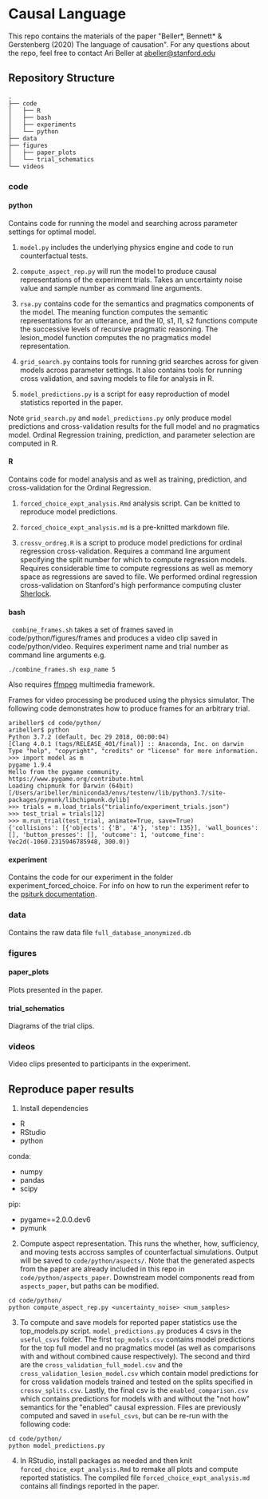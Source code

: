 # Causal Language

This repo contains the materials of the paper "Beller*, Bennett* & Gerstenberg (2020) The language of causation". For any questions about the repo, feel free to contact Ari Beller at abeller@stanford.edu

## Repository Structure

```
.
├── code
│   ├── R
│   ├── bash
│   ├── experiments
│   └── python
├── data
├── figures
│   ├── paper_plots
│   └── trial_schematics
└── videos
```

### code

#### python

Contains code for running the model and searching across parameter settings for optimal model.

1. `model.py` includes the underlying physics engine and code to run counterfactual tests.

2. `compute_aspect_rep.py` will run the model to produce causal representations of the experiment trials. Takes an uncertainty noise value and sample number as command line arguments.

3. `rsa.py` contains code for the semantics and pragmatics components of the model. The meaning function computes the semantic representations for an utterance, and the l0, s1, l1, s2 functions compute the successive levels of recursive pragmatic reasoning. The lesion_model function computes the no pragmatics model representation.

4. `grid_search.py` contains tools for running grid searches across for given models across parameter settings. It also contains tools for running cross validation, and saving models to file for analysis in R.

5. `model_predictions.py` is a script for easy reproduction of model statistics reported in the paper.

Note `grid_search.py` and `model_predictions.py` only produce model predictions and cross-validation results for the full model and no pragmatics model. Ordinal Regression training, prediction, and parameter selection are computed in R.

#### R

Contains code for model analysis and as well as training, prediction, and cross-validation for the Ordinal Regression.

1. `forced_choice_expt_analysis.Rmd` analysis script. Can be knitted to reproduce model predictions.

2. `forced_choice_expt_analysis.md` is a pre-knitted markdown file. 

3. `crossv_ordreg.R` is a script to produce model predictions for ordinal regression cross-validation. Requires a command line argument specifying the split number for which to compute regression models. Requires considerable time to compute regressions as well as memory space as regressions are saved to file. We performed ordinal regression cross-validation on Stanford's high performance computing cluster [Sherlock](https://www.sherlock.stanford.edu/).

#### bash

` combine_frames.sh` takes a set of frames saved in code/python/figures/frames and produces a video clip saved in code/python/video. Requires experiment name and trial number as command line arguments e.g.

`./combine_frames.sh exp_name 5`

Also requires [ffmpeg](https://ffmpeg.org/) multimedia framework.

Frames for video processing be produced using the physics simulator. The following code demonstrates how to produce frames for an arbitrary trial.

```
aribeller$ cd code/python/
aribeller$ python
Python 3.7.2 (default, Dec 29 2018, 00:00:04) 
[Clang 4.0.1 (tags/RELEASE_401/final)] :: Anaconda, Inc. on darwin
Type "help", "copyright", "credits" or "license" for more information.
>>> import model as m
pygame 1.9.4
Hello from the pygame community. https://www.pygame.org/contribute.html
Loading chipmunk for Darwin (64bit) [/Users/aribeller/miniconda3/envs/testenv/lib/python3.7/site-packages/pymunk/libchipmunk.dylib]
>>> trials = m.load_trials("trialinfo/experiment_trials.json")
>>> test_trial = trials[12]
>>> m.run_trial(test_trial, animate=True, save=True)
{'collisions': [{'objects': {'B', 'A'}, 'step': 135}], 'wall_bounces': [], 'button_presses': [], 'outcome': 1, 'outcome_fine': Vec2d(-1060.2315946785948, 300.0)}
```

#### experiment

Contains the code for our experiment in the folder experiment_forced_choice. For info on how to run the experiment refer to the [psiturk documentation](https://psiturk.org/).

### data

Contains the raw data file `full_database_anonymized.db`

### figures

#### paper_plots

Plots presented in the paper.

#### trial_schematics

Diagrams of the trial clips.

### videos

Video clips presented to participants in the experiment.

## Reproduce paper results

1. Install dependencies

* R
* RStudio
* python

conda:

* numpy
* pandas
* scipy

pip:

* pygame==2.0.0.dev6
* pymunk

2. Compute aspect representation. This runs the whether, how, sufficiency, and moving tests accross samples of counterfactual simulations. Output will be saved to `code/python/aspects/`. Note that the generated aspects from the paper are already included in this repo in `code/python/aspects_paper`. Downstream model components read from `aspects_paper`, but paths can be modified. 

```
cd code/python/
python compute_aspect_rep.py <uncertainty_noise> <num_samples>
```

3. To compute and save models for reported paper statistics use the top_models.py script. `model_predictions.py` produces 4 csvs in the `useful_csvs` folder. The first `top_models.csv` contains model predictions for the top full model and no pragmatics model (as well as comparisons with and without combined cause respectively). The second and third are the `cross_validation_full_model.csv` and the `cross_validation_lesion_model.csv` which contain model predictions for for cross validation models trained and tested on the splits specified in `crossv_splits.csv`. Lastly, the final csv is the `enabled_comparison.csv` which contains predictions for models with and without the "not how" semantics for the "enabled" causal expression. Files are previously computed and saved in `useful_csvs`, but can be re-run with the following code:

```
cd code/python/
python model_predictions.py
```

4. In RStudio, install packages as needed and then knit `forced_choice_expt_analysis.Rmd` to remake all plots and compute reported statistics. The compiled file `forced_choice_expt_analysis.md` contains all findings reported in the paper.